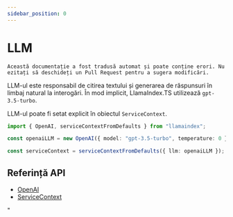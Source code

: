 ```yaml
---
sidebar_position: 0
---
```


# LLM

`Această documentație a fost tradusă automat și poate conține erori. Nu ezitați să deschideți un Pull Request pentru a sugera modificări.`

LLM-ul este responsabil de citirea textului și generarea de răspunsuri în limbaj natural la interogări. În mod implicit, LlamaIndex.TS utilizează `gpt-3.5-turbo`.

LLM-ul poate fi setat explicit în obiectul `ServiceContext`.

```typescript
import { OpenAI, serviceContextFromDefaults } from "llamaindex";

const openaiLLM = new OpenAI({ model: "gpt-3.5-turbo", temperature: 0 });

const serviceContext = serviceContextFromDefaults({ llm: openaiLLM });
```

## Referință API

- [OpenAI](../../api/classes/OpenAI.md)
- [ServiceContext](../../api/interfaces/ServiceContext.md)

"
